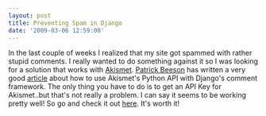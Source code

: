 ```yaml
---
layout: post
title: Preventing Spam in Django
date: '2009-03-06 12:59:00'
---
```


In the last couple of weeks I realized that my site got spammed with rather stupid comments. I really wanted to do something against it so I was looking for a solution that works with [Akismet](http://akismet.com/). [Patrick Beeson](http://patrickbeeson.com) has written a very good [article](http://patrickbeeson.com/blog/2009/feb/21/how-stop-spam-django-blog/) about how to use Akismet's Python API with Django's comment framework.
The only thing you have to do is to get an API Key for Akismet..but that's not really a problem. I can say it seems to be working pretty well!
So go and check it out [here](http://patrickbeeson.com/blog/2009/feb/21/how-stop-spam-django-blog/). It's worth it!